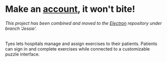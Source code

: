 # Make an [account](https://d37ga6zkka65f6.cloudfront.net/), it won't bite!
###### This project has been combined and moved to the [Electron](https://github.com/gc-tyes/Electron) repository under branch 'Jessie'.

Tyes lets hospitals manage and assign exercises to their patients. Patients can sign in and complete exercises while connected to a customizable puzzle interface. 
